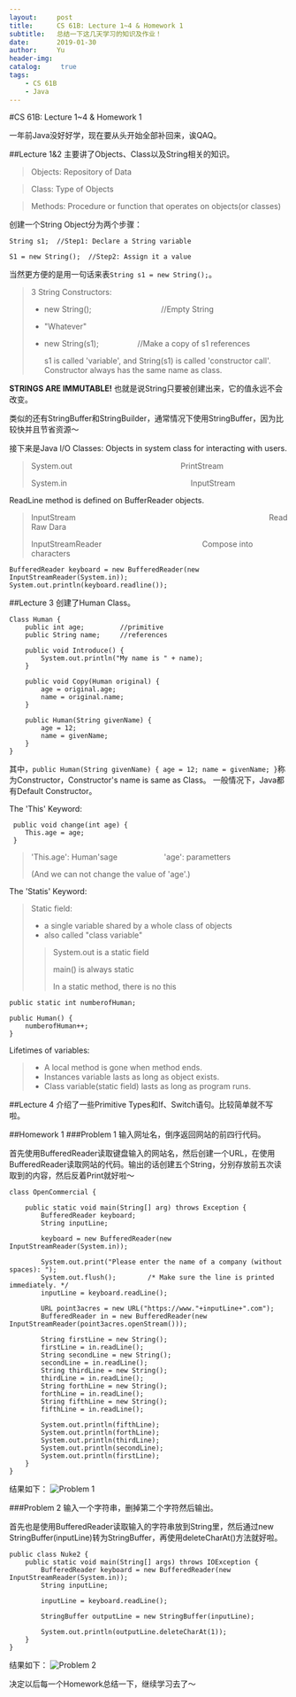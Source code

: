 ```yaml
---
layout:     post
title:      CS 61B: Lecture 1~4 & Homework 1
subtitle:   总结一下这几天学习的知识及作业！
date:       2019-01-30
author:     Yu
header-img: 
catalog: 	 true
tags:
    - CS 61B
    - Java
---
```


#CS 61B: Lecture 1~4 & Homework 1

一年前Java没好好学，现在要从头开始全部补回来，诶QAQ。

##Lecture 1&2
主要讲了Objects、Class以及String相关的知识。

> Objects: Repository of Data
	
> Class: Type of Objects
	
> Methods: Procedure or function that operates on objects(or classes)

创建一个String Object分为两个步骤：

	String s1;	//Step1: Declare a String variable
	
	S1 = new String();	//Step2: Assign it a value
	
当然更方便的是用一句话来表`String s1 = new String();`。

>3 String Constructors:
>
> * new String();&emsp;&emsp;&emsp;&emsp;&emsp;&emsp;&emsp;&emsp;&emsp;//Empty String
> * "Whatever"
> * new String(s1);&emsp;&emsp;&emsp;&emsp;&emsp;//Make a copy of s1 references
>
>	s1 is called 'variable', and String(s1) is called 'constructor call'. Constructor always has the same name as class.

   **STRINGS ARE IMMUTABLE!** 也就是说String只要被创建出来，它的值永远不会改变。
   
类似的还有StringBuffer和StringBuilder，通常情况下使用StringBuffer，因为比较快并且节省资源～

接下来是Java I/O Classes: Objects in system class for interacting with users.

>System.out&emsp;&emsp;&emsp;&emsp;&emsp;&emsp;&emsp;&emsp;&emsp;&emsp;&emsp;&emsp;&emsp;&emsp;PrintStream
>
>System.in&emsp;&emsp;&emsp;&emsp;&emsp;&emsp;&emsp;&emsp;&emsp;&emsp;&emsp;&emsp;&emsp;&emsp;&emsp;&emsp;InputStream

ReadLine method is defined on BufferReader objects.

>InputStream&emsp;&emsp;&emsp;&emsp;&emsp;&emsp;&emsp;&emsp;&emsp;&emsp;&emsp;&emsp;&emsp;&emsp;&emsp;&emsp;&emsp;&emsp;&emsp;&emsp;&emsp;&emsp;&emsp;&emsp;&emsp;Read Raw Dara
>
>InputStreamReader&emsp;&emsp;&emsp;&emsp;&emsp;&emsp;&emsp;&emsp;&emsp;&emsp;&emsp;&emsp;&emsp;Compose into characters

	BufferedReader keyboard = new BufferedReader(new InputStreamReader(System.in));
	System.out.println(keyboard.readline());

##Lecture 3
创建了Human Class。

	Class Human {
		public int age; 		//primitive
		public String name;	    //references
		
		public void Introduce() {
			System.out.println("My name is " + name);
		}
		
		public void Copy(Human original) {
			age = original.age;
			name = original.name;
		}
		
		public Human(String givenName) {
			age = 12;
			name = givenName;
		}
	}

其中，`public Human(String givenName) {
			age = 12;
			name = givenName;
		}`称为Constructor，Constructor's name is same as Class。
一般情况下，Java都有Default Constructor。

The 'This' Keyword:
	 
	 public void change(int age) {
	 	This.age = age;
	 }
> 'This.age': Human'sage&emsp;&emsp;&emsp;&emsp;&emsp;&emsp;'age': parametters
> 
> (And we can not change the value of 'age'.)

The 'Statis' Keyword:
> Static field:
> 
> * a single variable shared by a whole class of objects
> * also called "class variable"
> 
> > System.out is a static field
> > 
> > main() is always static
> > 
> > In a static method, there is no this

	public static int numberofHuman;
	
	public Human() {
		numberofHuman++;
	}

Lifetimes of variables:
> * A local method is gone when method ends.
> * Instances variable lasts as long as object exists.
> * Class variable(static field) lasts as long as program runs.

##Lecture 4
介绍了一些Primitive Types和If、Switch语句。比较简单就不写啦。

##Homework 1
###Problem 1
输入网址名，倒序返回网站的前四行代码。

首先使用BufferedReader读取键盘输入的网站名，然后创建一个URL，在使用BufferedReader读取网站的代码。输出的话创建五个String，分别存放前五次读取到的内容，然后反着Print就好啦～

	class OpenCommercial {

		public static void main(String[] arg) throws Exception {
   			BufferedReader keyboard;
   			String inputLine;

    		keyboard = new BufferedReader(new InputStreamReader(System.in));

    		System.out.print("Please enter the name of a company (without spaces): ");
    		System.out.flush();        /* Make sure the line is printed immediately. */
    		inputLine = keyboard.readLine();

    		URL point3acres = new URL("https://www."+inputLine+".com");
    		BufferedReader in = new BufferedReader(new 			InputStreamReader(point3acres.openStream()));

    		String firstLine = new String();
    		firstLine = in.readLine();
    		String secondLine = new String();
    		secondLine = in.readLine();
    		String thirdLine = new String();
    		thirdLine = in.readLine();
    		String forthLine = new String();
    		forthLine = in.readLine();
    		String fifthLine = new String();
    		fifthLine = in.readLine();
    
   	 		System.out.println(fifthLine);
    		System.out.println(forthLine);
    		System.out.println(thirdLine);
    		System.out.println(secondLine);
    		System.out.println(firstLine);
    	}
    }
    
结果如下：
![Problem 1](https://ws1.sinaimg.cn/large/006tNc79ly1fzokrghai5j31400p0tfk.jpg)

###Problem 2
输入一个字符串，删掉第二个字符然后输出。

首先也是使用BufferedReader读取输入的字符串放到String里，然后通过new StringBuffer(inputLine)转为StringBuffer，再使用deleteCharAt()方法就好啦。

	public class Nuke2 {
		public static void main(String[] args) throws IOException {
			BufferedReader keyboard = new BufferedReader(new InputStreamReader(System.in));
			String inputLine;
		
			inputLine = keyboard.readLine();
		
			StringBuffer outputLine = new StringBuffer(inputLine);
		
			System.out.println(outputLine.deleteCharAt(1));
		}
	}
	
结果如下：
![Problem 2](https://ws4.sinaimg.cn/large/006tNc79ly1fzokyr4zbkj31400p0afd.jpg)

决定以后每一个Homework总结一下，继续学习去了～